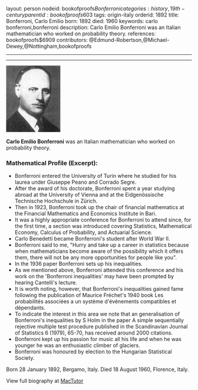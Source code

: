 layout: person
nodeid: bookofproofs$Bonferroni
categories: history,19th-century
parentid: bookofproofs$603
tags: origin-italy
orderid: 1892
title: Bonferroni, Carlo Emilio
born: 1892
died: 1960
keywords: carlo bonferroni,bonferroni
description: Carlo Emilio Bonferroni was an Italian mathematician who worked on probability theory.
references: bookofproofs$6909
contributors: @Edmund-Robertson,@Michael-Dewey,@Nottingham,bookofproofs

---



---

![Bonferroni.jpg](https://github.com/bookofproofs/bookofproofs.github.io/blob/main/_sources/_assets/images/portraits/Bonferroni.jpg?raw=true)

**Carlo Emilio Bonferroni** was an Italian mathematician who worked on probability theory.

### Mathematical Profile (Excerpt):
* Bonferroni entered the University of Turin where he studied for his laurea under Giuseppe Peano and Corrado Segre.
* After the award of his doctorate, Bonferroni spent a year studying abroad at the University of Vienna and at the Eidgenössische Technische Hochschule in Zürich.
* Then in 1923, Bonferroni took up the chair of financial mathematics at the Financial Mathematics and Economics Institute in Bari.
* It was a highly appropriate conference for Bonferroni to attend since, for the first time, a section was introduced covering Statistics, Mathematical Economy, Calculus of Probability, and Actuarial Science.
* Carlo Benedetti became Bonferroni's student after World War II.
* Bonferroni said to me, "Hurry and take up a career in statistics because when mathematicians become aware of the possibility which it offers them, there will not be any more opportunities for people like you".
* In the 1936 paper Bonferroni sets up his inequalities.
* As we mentioned above, Bonferroni attended this conference and his work on the 'Bonferroni inequalities' may have been prompted by hearing Cantelli's lecture.
* It is worth noting, however, that Bonferroni's inequalities gained fame following the publication of Maurice Fréchet's 1940 book Les probabilités associées a un système d'événements compatibles et dépendants.
* To indicate the interest in this area we note that an generalisation of Bonferroni's inequalities by S Holm in the paper A simple sequentially rejective multiple test procedure published in the Scandinavian Journal of Statistics 6 (1979), 65-70, has received around 2000 citations.
* Bonferroni kept up his passion for music all his life and when he was younger he was an enthusiastic climber of glaciers.
* Bonferroni was honoured by election to the Hungarian Statistical Society.

Born 28 January 1892, Bergamo, Italy. Died 18 August 1960, Florence, Italy.

View full biography at [MacTutor](https://mathshistory.st-andrews.ac.uk/Biographies/Bonferroni/)
